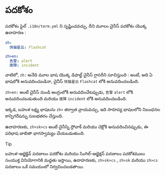 # పదకోశం

పదకోశం ఫైల్ `.i18n/term.yml` ని సృష్టించవచ్చు, దీని మూలం చైనీస్ పదకోశం యొక్క ఉదాహరణ :

```yml
zh:
  快猫星云: Flashcat

zh>en:
  告警: alert
  故障: incident
```

వాటిలో, `zh:` అనేది మూల భాష యొక్క డిఫాల్ట్ చైనీస్ గ్లాసరీని సూచిస్తుంది : అంటే, అది ఏ భాషలోకి అనువదించబడినా, చైనీస్ `快猫星云` `Flashcat` లోకి అనువదించబడింది.

`zh>en:` అంటే చైనీస్ నుండి ఆంగ్లంలోకి అనువదించేటప్పుడు, `告警` `alert` లోకి అనువదించబడుతుంది మరియు `故障` `incident` లోకి అనువదించబడింది.

ఇక్కడ, బహుళ లక్ష్య భాషలను `zh>` తర్వాత వ్రాయవచ్చు, ఇది సారూప్య భాషలలోని నిబంధనల కాన్ఫిగరేషన్ను సులభతరం చేస్తుంది.

ఉదాహరణకు, `zh>sk>cs` అంటే చైనీస్ని స్లోవాక్ మరియు చెక్లోకి అనువదించినప్పుడు, ఈ పరిభాష జాబితా భాగస్వామ్యం చేయబడుతుంది.

> [!TIP]
> బహుళ-ఆబ్జెక్టివ్ పదజాలం పదకోశం మరియు సింగిల్-ఆబ్జెక్షన్ పదజాలం పదకోశములు సంయుక్త వినియోగానికి మద్దతు ఇస్తాయి, ఉదాహరణకు, `zh>sk>cs` , `zh>sk` మరియు `zh>cs` పదజాలం ఒకే సమయంలో నిర్వచించబడతాయి.